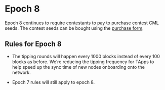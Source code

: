 # Epoch 8

Epoch 8 continues to require contestants to pay to purchase contest CML seeds. The contest seeds can be bought using the [purchase form](https://forms.gle/9McACwtEeyX4GXov6).

## Rules for Epoch 8

* The tipping rounds will happen every 1000 blocks instead of every 100 blocks as before. We’re reducing the tipping frequency for TApps to help speed up the sync time of new nodes onboarding onto the network.

* Epoch 7 rules will still apply to epoch 8. 
